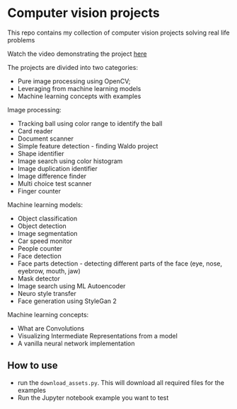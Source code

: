 # Computer vision projects

This repo contains my collection of computer vision projects solving real life problems

Watch the video demonstrating the project <a href="https://www.youtube.com/watch?v=3VKAqVmSx60" target="_blank">here</a>

The projects are divided into two categories: 
- Pure image processing using OpenCV; 
- Leveraging from machine learning models
- Machine learning concepts with examples

Image processing:
- Tracking ball using color range to identify the ball
- Card reader
- Document scanner 
- Simple feature detection - finding Waldo project
- Shape identifier
- Image search using color histogram 
- Image duplication identifier
- Image difference finder
- Multi choice test scanner
- Finger counter

Machine learning models:
- Object classification
- Object detection
- Image segmentation
- Car speed monitor
- People counter
- Face detection
- Face parts detection - detecting different parts of the face (eye, nose, eyebrow, mouth, jaw)
- Mask detector
- Image search using ML Autoencoder
- Neuro style transfer
- Face generation using StyleGan 2

Machine learning concepts:
- What are Convolutions
- Visualizing Intermediate Representations from a model
- A vanilla neural network implementation

## How to use
- run the `download_assets.py`. This will download all required files for the examples
- Run the Jupyter notebook example you want to test
 